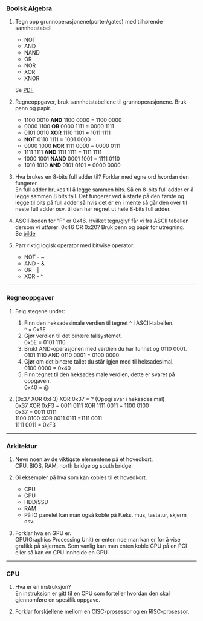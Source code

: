 ### Boolsk Algebra

1.  Tegn opp grunnoperasjonene(porter/gates) med tilhørende sannhetstabell
    - NOT
    - AND
    - NAND
    - OR
    - NOR
    - XOR
    - XNOR
    
    Se [PDF](boolsk-algebra1.pdf)

2.  Regneoppgaver, bruk sannhetstabellene til grunnoperasjonene. Bruk penn og papir.
    - 1100 0010 **AND** 1100 0000 = 1100 0000
    - 0000 1100 **OR** 0000 1111 = 0000 1111
    - 0101 0010 **XOR** 1110 1101 = 1011 1111
    - **NOT** 0110 1111 = 1001 0000
    - 0000 1000 **NOR** 1111 0000 = 0000 0111
    - 1111 1111 **AND** 1111 1111 = 1111 1111
    - 1000 1001 **NAND** 0001 1001 = 1111 0110
    - 1010 1010 **AND** 0101 0101 = 0000 0000

3.  Hva brukes en 8-bits full adder til? Forklar med egne ord hvordan den fungerer.  
    En full adder brukes til å legge sammen bits. Så en 8-bits full adder er å legge sammen 8 bits tall. Det fungerer ved å starte på den første og legge til bits på full adder så hvis det er en i mente så går den over til neste full adder osv. til den har regnet ut hele 8-bits full adder.

4.  ASCII-koden for "F" er 0x46. Hvilket tegn/glyf får vi fra ASCII tabellen dersom vi utfører: 0x46 OR 0x20? Bruk penn og papir for utregning.  
    Se [bilde](boolsk-algebra4.png)

5.  Parr riktig logisk operator med bitwise operator.  
    - NOT - ~
    - AND - &
    - OR - |
    - XOR - ^

---

### Regneoppgaver

1.  Følg stegene under:
    1.  Finn den heksadesimale verdien til tegnet ^ i ASCII-tabellen.  
        ^ = 0x5E
    2.  Gjør verdien til det binære tallsystemet.  
        0x5E = 0101 1110
    3.  Brukt AND-operasjonen med verdien du har funnet og 0110 0001.  
        0101 1110 AND 0110 0001 = 0100 0000
    4.  Gjør om det binære tallet du står igjen med til heksadesimal.  
        0100 0000 = 0x40
    5.  Finn tegnet til den heksadesimale verdien, dette er svaret på oppgaven.  
        0x40 = @

2.  (0x37 XOR 0xF3) XOR 0x37 = ? (Oppgi svar i heksadesimal)  
    0x37 XOR 0xF3 = 0011 0111 XOR 1111 0011 = 1100 0100  
    0x37 = 0011 0111  
    1100 0100 XOR 0011 0111 =1111 0011  
    1111 0011 = 0xF3

---

### Arkitektur

1.  Nevn noen av de viktigste elementene på et hovedkort.  
    CPU, BIOS, RAM, north bridge og south bridge.

2.  Gi eksempler på hva som kan kobles til et hovedkort.  
    - CPU
    - GPU
    - HDD/SSD
    - RAM
    - På IO panelet kan man også koble på F.eks. mus, tastatur, skjerm osv.

3.  Forklar hva en GPU er.  
    GPU(Graphics Processing Unit) er enten noe man kan er for å vise grafikk på skjermen. Som vanlig kan man enten koble GPU på en PCI eller så kan en CPU innholde en GPU.

---

### CPU

1.  Hva er en instruksjon?  
    En instruksjon er gitt til en CPU som forteller hvordan den skal gjennomføre en spesifik oppgave.

2.  Forklar forskjellene mellom en CISC-prosessor og en RISC-prosessor.  
    